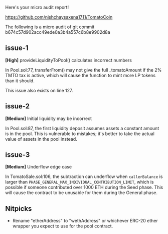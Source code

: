 Here's your micro audit report!

https://github.com/nishchaysaxena1711/TomatoCoin

The following is a micro audit of git commit b674c57d902acc49ede0a3b4a557c6b8e9902d8a

## issue-1

**[High]** provideLiquidityToPool() calculates incorrect numbers

In Pool.sol:77, transferFrom() may not give the full \_tomatoAmount if the 2% TMTO tax is active, which will cause the function to mint more LP tokens than it should.

This issue also exists on line 127.


## issue-2

**[Medium]** Initial liquidity may be incorrect

In Pool.sol:87, the first liquidity deposit assumes assets a constant amount is in the pool. This is vulnerable to mistakes; it's better to take the actual value of assets in the pool instead.


## issue-3
**[Medium]** Underflow edge case

In TomatoSale.sol:106, the subtraction can underflow when `callerBalance` is larger than `PHASE_GENERAL_MAX_INDIVIDUAL_CONTRIBUTION_LIMIT`, which is possible if someone contributed over 1000 ETH during the Seed phase. This will cause the contract to be unusable for them during the General phase.


## Nitpicks

- Rename "etherAddress" to "wethAddress" or whichever ERC-20 ether wrapper you expect to use for the pool contract.
